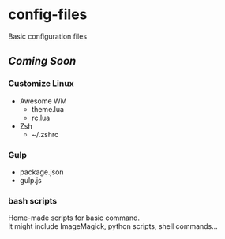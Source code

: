 # config-files
Basic configuration files

## *Coming Soon*

### Customize Linux
* Awesome WM
  * theme.lua
  * rc.lua
* Zsh
  * ~/.zshrc
  
### Gulp
* package.json
* gulp.js

### bash scripts
Home-made scripts for basic command.   
It might include ImageMagick, python scripts, shell commands...
